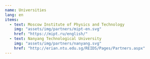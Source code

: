 ```yaml
---
name: Universities
lang: en
items:
  - text: Moscow Institute of Physics and Technology
    img: "assets/img/partners/mipt-en.svg"
    href: "https://mipt.ru/english/"
  - text: Nanyang Technological University
    img: "assets/img/partners/nanyang.svg"
    href: "http://erian.ntu.edu.sg/REIDS/Pages/Partners.aspx"
---
```

